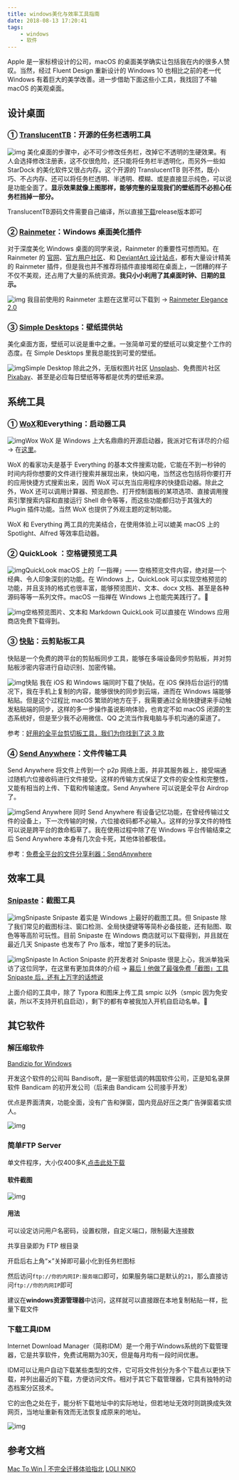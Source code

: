 ```yaml
---
title: windows美化与效率工具指南
date: 2018-08-13 17:20:41
tags:
    - windows
    - 软件
---
```


Apple 是一家标榜设计的公司，macOS 的桌面美学确实让包括我在内的很多人赞叹。当然，经过 Fluent Design 重新设计的 Windows 10 也相比之前的老一代 Windows 有着巨大的美学改善。进一步借助下面这些小工具，我找回了不输 macOS 的美观桌面。

<!--more-->

## 设计桌面

### ① [TranslucentTB](https://github.com/TranslucentTB/TranslucentTB/)：开源的任务栏透明工具&nbsp;

![img](/images/f6d49af9656b4692a4dff0ea015d6715.png)
美化桌面的步骤中，必不可少修改任务栏，改掉它不透明的生硬效果。有人会选择修改注册表，这不仅很危险，还只能将任务栏半透明化，而另外一些如 StarDock 的美化软件又很占内存。这个开源的 TranslucentTB 则不然，既小巧、不占内存、还可以将任务栏透明、半透明、模糊、或是直接显示纯色，可以说是功能全面了。**显示效果就像上图那样，能够完整的呈现我们的壁纸而不必担心任务栏挡掉一部分。**

TranslucentTB源码文件需要自己编译，所以直接[下载](https://github.com/TranslucentTB/TranslucentTB/releases)release版本即可

### ② [Rainmeter](https://www.rainmeter.net/)：Windows 桌面美化插件

对于深度美化 Windows 桌面的同学来说，Rainmeter 的重要性可想而知。在 Rainmeter 的 [官网](https://www.rainmeter.net/)、[官方用户社区](https://forum.rainmeter.net/)、和 [DeviantArt 设计站点](https://www.deviantart.com/rainmeter)，都有大量设计精美的 Rainmeter 插件，但是我也并不推荐将插件直接堆砌在桌面上，一团糟的样子不仅不美观，还占用了大量的系统资源。**我只小小利用了其桌面时钟、日期的显示。**

![img](/images/0f7320590e9440adb815e7518f4f6954.png)
我目前使用的 Rainmeter 主题在这里可以下载到 → [Rainmeter Elegance 2.0](https://www.deviantart.com/lilshizzy/art/Rainmeter-Elegance-2-244373054)

### ③ [Simple Desktops](http://simpledesktops.com/browse/)：壁纸提供站

美化桌面方面，壁纸可以说是重中之重。一张简单可爱的壁纸可以奠定整个工作的态度。在 Simple Desktops 里我总能找到可爱的壁纸。

![img](/images/8cd18ead307f48bc8b7a2c38382aa1f0.png)Simple Desktop
除此之外，无版权图片社区 [Unsplash](https://unsplash.com/)、免费图片社区 [Pixabay](https://pixabay.com/zh/)、甚至是必应每日壁纸等等都是优秀的壁纸来源。


## 系统工具

### ① [WoX](https://github.com/Wox-launcher/Wox/releases)和Everything：启动器工具

![img](/images/0548a8d950c247989c3e82b19df76240.png)Wox
WoX 是 Windows 上大名鼎鼎的开源启动器，我派对它有详尽的介绍 → 在[这里](https://sspai.com/post/33460)。

WoX 的看家功夫是基于 Everything 的基本文件搜索功能，它能在不到一秒钟的时间内将你想要的文件进行搜索并展现出来，快如闪电，当然这也包括将你要打开的应用快捷方式搜索出来，因而 WoX 可以充当应用程序的快捷启动器。除此之外，WoX 还可以调用计算器、预览颜色、打开控制面板的某项选项、直接调用搜索引擎搜索内容和直接运行 Shell 命令等等，而这些功能都归功于其强大的 Plugin 插件功能。当然 WoX 也提供了外观主题的定制功能。

WoX 和 Everything 两工具的完美结合，在使用体验上可以媲美 macOS 上的 Spotlight、Alfred 等效率启动器。

### ② QuickLook ：空格键预览工具

![img](/images/709b53653f7b437a8cdb53d8f2ad8c6c.png)QuickLook
macOS 上的「一指禅」—— 空格预览文件内容，绝对是一个经典、令人印象深刻的功能。在 Windows 上，QuickLook 可以实现空格预览的功能，并且支持的格式也很丰富，能够预览图片、文本、docx 文档、甚至是各种源码等等一系列文件。macOS 一指禅在 Windows 上也能完美践行了。🦄

![img](/images/2d42ddd29be544ffb8a6ad3997f7719a.png)空格预览图片、文本和 Markdown
QuickLook 可以直接在 Windows 应用商店免费下载得到。

### ③&nbsp;[快贴](http://clipber.com/)：云剪贴板工具

快贴是一个免费的跨平台的剪贴板同步工具，能够在多端设备同步剪贴板，并对剪贴板涉密内容进行自动识别、加密传输。

![img](/images/fc6ad863f85f45c3b66723acc86e4991.jpg)快贴
我在 iOS 和 Windows 端同时下载了快贴，在 iOS 保持后台运行的情况下，我在手机上复制的内容，能够很快的同步到云端，进而在 Windows 端能够粘贴。但是这个过程比 macOS 繁琐的地方在于，我需要通过全局快捷键来手动触发粘贴端的同步，这样的多一步操作虽说影响体验，也肯定不如 macOS 闭源的生态系统好，但是至少我不必用微信、QQ 之流当作我电脑与手机沟通的渠道了。

参考：[好用的全平台剪切板工具，我们为你找到了这&nbsp;3&nbsp;款](https://sspai.com/post/43775)

### ④ [Send Anywhere](https://send-anywhere.com/file-transfer)：文件传输工具

Send Anywhere 将文件上传到一个 p2p 网络上面，并非其服务器上，接受端通过随机六位接收码进行文件接受。这样的传输方式保证了文件的安全性和完整性，又能有相当的上传、下载和传输速度。Send Anywhere 可以说是全平台 Airdrop 了。

![img](/images/4bf75ec071a64da9a53a44d12044d52c.jpg)Send Anywhere
同时 Send Anywhere 有设备记忆功能，在曾经传输过文件的设备上，下一次传输的时候，六位接收码都不必输入。这样的分享文件的特性可以说是跨平台的救命稻草了。我在使用过程中除了在 Windows 平台传输结束之后 Send Anywhere 本身有几次会卡死，其他体验都极佳。

参考：[免费全平台的文件分享利器：SendAnywhere](https://sspai.com/post/40047)

## 效率工具

### [Snipaste](https://www.snipaste.com/)：截图工具

![img](/images/6072ccc49efd46d69423a5fcba3dd30b.png)Snipaste
Snipaste&nbsp;着实是 Windows 上最好的截图工具。但 Snipaste 除了我们常见的截图标注、窗口检测、全局快捷键等等简朴必备技能，还有贴图、取色等等高阶可玩性。目前 Snipaste 在 Windows 商店就可以下载得到，并且就在最近几天 Snipaste 也发布了 Pro 版本，增加了更多的玩法。

![img](/images/9e998019d1b647b7b97eb7ad04a9cda1.gif)Snipaste In Action
Snipaste 的开发者对 Snipaste 很是上心，我派单独采访了这位同学，在这里有更加具体的介绍 →&nbsp;[幕后丨他做了最强免费「截图」工具 Snipaste 后，还有上万字的话想说](https://sspai.com/post/35097)

上面介绍的工具中，除了 Typora 和图床上传工具 smpic 以外（smpic 因为免安装，所以不支持开机自启动），剩下的都有幸被我加入开机自启动名单。🎉


## 其它软件

### 解压缩软件

[Bandizip for Windows](https://www.bandisoft.com/bandizip/)

开发这个软件的公司叫 Bandisoft，是一家挺低调的韩国软件公司，正是知名录屏软件 Bandicam 的初开发公司（后来由 Bandicam 公司接手开发）

优点是界面清爽，功能全面，没有广告和弹窗，国内竞品好压之类广告弹窗着实烦人。

![img](/images/176efff0c80546ffa41a1cce0cf602bb.png)

### 简单FTP Server

单文件程序，大小仅400多K,[点击此处下载](/files/FTPServer.zip)


#### 软件截图

![img](/images/e3b728bc14cd4d129f2a52675f6a9c32.png)
#### 用法

可以设定访问用户名密码，设置权限，自定义端口，限制最大连接数

共享目录即为 FTP 根目录

开启后右上角“×”关掉即可最小化到任务栏图标

然后访问`ftp://你的内网IP:服务端口`即可，如果服务端口是默认的`21`，那么直接访问`ftp://你的内网IP`即可

建议在**windows资源管理器**中访问，这样就可以直接跟在本地复制粘贴一样，批量下载文件

### 下载工具IDM

Internet Download Manager（简称IDM）是一个用于Windows系统的下载管理器，它是共享软件，免费试用期为30天，但是每月均有一段时间优惠。

IDM可以让用户自动下载某些类型的文件，它可将文件划分为多个下载点以更快下载，并列出最近的下载，方便访问文件。相对于其它下载管理器，它具有独特的动态档案分区技术。

它的出色之处在于，能分析下载地址中的实际地址，但若地址无效时则跳换成失效网页，当地址重新有效而无法恢复成原来的地址。

![img](/images/2018-08-17_15-38-15.png)

## 参考文档
[Mac To Win | 不完全迁移体验指北](https://sspai.com/post/45742)
[LOLI NIKO](https://lolico.moe/software/)